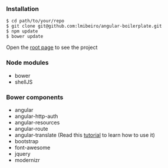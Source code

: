 ### Installation
```
$ cd path/to/your/repo
$ git clone git@github.com:lmibeiro/angular-boilerplate.git
$ npm update
$ bower update
```
Open the [root page](http://localhost:8383/angular-boilerplate/index.html#/) to see the project

### Node modules

* bower
* shellJS


### Bower components

* angular 
* angular-http-auth
* angular-resources
* angular-route
* angular-translate (Read this [tutorial](http://www.ng-newsletter.com/posts/angular-translate.html) to learn how to use it)
* bootstrap
* font-awesome
* jquery
* modernizr



